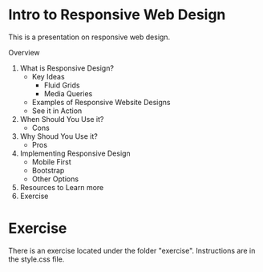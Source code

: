 Intro to Responsive Web Design
==============================

This is a presentation on responsive web design.

Overview

1. What is Responsive Design?
	- Key Ideas
		- Fluid Grids
		- Media Queries
	- Examples of Responsive Website Designs
	- See it in Action
2. When Should You Use it?
   	- Cons
3.	Why Shoud You Use it?
	- Pros
5. Implementing Responsive Design
	- Mobile First
	- Bootstrap
	- Other Options
6. Resources to Learn more
7. Exercise


Exercise
========

There is an exercise located under the folder "exercise". Instructions are in the style.css file.